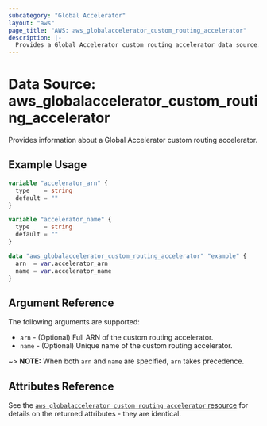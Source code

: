 ```yaml
---
subcategory: "Global Accelerator"
layout: "aws"
page_title: "AWS: aws_globalaccelerator_custom_routing_accelerator"
description: |-
  Provides a Global Accelerator custom routing accelerator data source.
---
```


# Data Source: aws_globalaccelerator_custom_routing_accelerator

Provides information about a Global Accelerator custom routing accelerator.

## Example Usage

```terraform
variable "accelerator_arn" {
  type    = string
  default = ""
}

variable "accelerator_name" {
  type    = string
  default = ""
}

data "aws_globalaccelerator_custom_routing_accelerator" "example" {
  arn  = var.accelerator_arn
  name = var.accelerator_name
}
```

## Argument Reference

The following arguments are supported:

* `arn` - (Optional) Full ARN of the custom routing accelerator.
* `name` - (Optional) Unique name of the custom routing accelerator.

~> **NOTE:** When both `arn` and `name` are specified, `arn` takes precedence.

## Attributes Reference

See the [`aws_globalaccelerator_custom_routing_accelerator` resource](/docs/providers/aws/r/globalaccelerator_custom_routing_accelerator.html) for details on the
returned attributes - they are identical.
